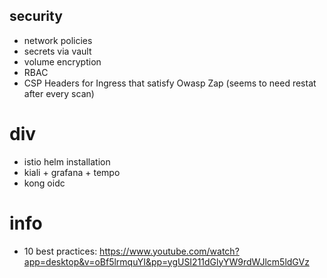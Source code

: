 ## security
- network policies
- secrets via vault
- volume encryption
- RBAC
- CSP Headers for Ingress that satisfy Owasp Zap (seems to need restat after every scan)

# div
- istio helm installation
- kiali + grafana + tempo
- kong oidc
                                                                                               
# info
- 10 best practices: https://www.youtube.com/watch?app=desktop&v=oBf5lrmquYI&pp=ygUSI211dGlyYW9rdWJlcm5ldGVz
